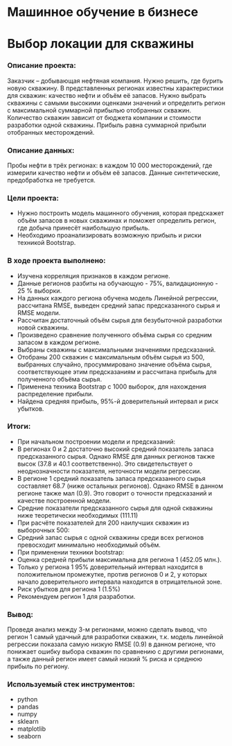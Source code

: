 # Машинное обучение в бизнесе
# Выбор локации для скважины
### Описание проекта: 
Заказчик – добывающая нефтяная компания. Нужно решить, где бурить новую скважину. В представленных регионах известны характеристики для скважин: качество нефти и объём её запасов. Нужно выбрать скважины с самыми высокими оценками значений и определить регион с максимальной суммарной прибылью отобранных скважин. Количество скважин зависит от бюджета компании и стоимости разработки одной скважины. Прибыль равна суммарной прибыли отобранных месторождений.
### Описание данных:
Пробы нефти в трёх регионах: в каждом 10 000 месторождений, где измерили качество нефти и объём её запасов. Данные синтетические, предобработка не требуется.
### Цели проекта:
-	Нужно построить модель машинного обучения, которая предскажет объём запасов в новых скважинах и поможет определить регион, где добыча принесёт наибольшую прибыль.
-	Необходимо проанализировать возможную прибыль и риски техникой Bootstrap.
### В ходе проекта выполнено:
- Изучена корреляция признаков в каждом регионе.
- Данные регионов разбиты на обучающую - 75%, валидационную - 25 % выборки.
- На данных каждого региона обучена модель Линейной регрессии, рассчитана RMSE, выведен средний запас предсказанного сырья и RMSE модели.
- Рассчитан достаточный объём сырья для безубыточной разработки новой скважины.
- Произведено сравнение полученного объёма сырья со средним запасом в каждом регионе.
- Выбраны скважины с максимальными значениями предсказаний. 
- Отобраны 200 скважин с максимальным объём сырья из 500, выбранных случайно, просуммировано значение объёма сырья, соответствующее этим предсказаниям и рассчитана прибыль для полученного объёма сырья.
- Применена техника Bootstrap с 1000 выборок, для нахождения распределение прибыли.
- Найдена средняя прибыль, 95%-й доверительный интервал и риск убытков. 
### Итоги:
-	При начальном построении модели и предсказаний:
 -	В регионах 0 и 2 достаточно высокий средний показатель запаса предсказанного сырья. Однако RMSE для данных регионов также высок (37.8 и 40.1 соответственно). Это свидетельствует о неоднозначности показателя, неточности модели регрессии.
  -	В регионе 1 средний показатель запаса предсказанного сырья составляет 68.7 (ниже остальных регионов). Однако RMSE в данном регионе также мал (0.9). Это говорит о точности предсказаний и качестве построенной модели.
  -	Средние показатели предсказанного сырья для одной скважины ниже теоретически необходимых (111.11)
-	При расчёте показателей для 200 наилучших скважин из выборочных 500:
  -	Средний запас сырья с одной скважины среди всех регионов превосходит минимально необходимый объём.
-	При применении техники bootstrap:
  -	Оценка средней прибыли максимальна для региона 1 (452.05 млн.).
  -	Только у региона 1 95% доверительный интервал находится в положительном промежутке, против регионов 0 и 2, у которых начало доверительного интервала находится в отрицательной зоне.
  -	Риск убытков для региона 1 (1.5%)
  -	Рекомендуем регион 1 для разработки.
###  Вывод:
Проведя анализ между 3-м регионами, можно сделать вывод, что регион 1 самый удачный для разработки скважин, т.к. модель линейной регрессии показала самую низкую RMSE (0.9) в данном регионе, что понижает ошибку выбора скважин по сравнению с другими регионами, а также данный регион имеет самый низкий % риска и среднюю прибыль по региону.
### Используемый стек инструментов:
- python
- pandas
- numpy
- sklearn
- matplotlib
- seaborn
